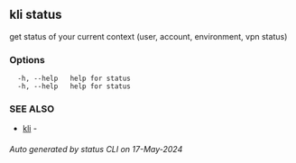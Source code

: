 ## kli status

get status of your current context (user, account, environment, vpn status)



### Options

```
  -h, --help   help for status
  -h, --help   help for status
```

### SEE ALSO

* [kli](kli.md)  - 

###### Auto generated by status CLI on 17-May-2024
